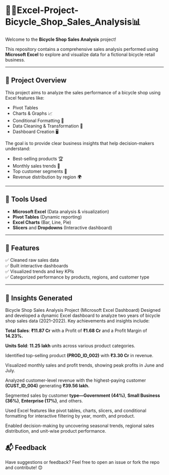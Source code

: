 #  🚴‍♂️Excel-Project-Bicycle_Shop_Sales_Analysis📊

Welcome to the **Bicycle Shop Sales Analysis** project! 

This repository contains a comprehensive sales analysis performed using **Microsoft Excel** to explore and visualize data for a fictional bicycle retail business.

---

## 📁 Project Overview

This project aims to analyze the sales performance of a bicycle shop using Excel features like:
- Pivot Tables
- Charts & Graphs 📈
- Conditional Formatting 🎨
- Data Cleaning & Transformation 🧹
- Dashboard Creation 🖥️

The goal is to provide clear business insights that help decision-makers understand:
- Best-selling products 🏆
- Monthly sales trends 📆
- Top customer segments 👥
- Revenue distribution by region 🌍

---

## 🔧 Tools Used

- **Microsoft Excel** (Data analysis & visualization)
- **Pivot Tables** (Dynamic reporting)
- **Excel Charts** (Bar, Line, Pie)
- **Slicers** and **Dropdowns** (Interactive dashboard)

---

## 📌 Features

✅ Cleaned raw sales data  
✅ Built interactive dashboards  
✅ Visualized trends and key KPIs  
✅ Categorized performance by products, regions, and customer type

---

## 🧠 Insights Generated

Bicycle Shop Sales Analysis Project (Microsoft Excel Dashboard)
Designed and developed a dynamic Excel dashboard to analyze two years of bicycle shop sales data (2021–2022). Key achievements and insights include:

**Total Sales**: **₹11.87 Cr** with a Profit of **₹1.68 Cr** and a Profit Margin of **14.23%.**

**Units Sold**: **11.25 lakh** units across various product categories.

Identified top-selling product **(PROD_ID_002)** with **₹3.30 Cr** in revenue.

Visualized monthly sales and profit trends, showing peak profits in June and July.

Analyzed customer-level revenue with the highest-paying customer **(CUST_ID_004)** generating **₹39.56 lakh.**

Segmented sales by customer **type—Government (44%)**, **Small Business (36%)**, **Enterprise (17%)**, and others.

Used Excel features like pivot tables, charts, slicers, and conditional formatting for interactive filtering by year, month, and product.

Enabled decision-making by uncovering seasonal trends, regional sales distribution, and unit-wise product performance.



## 📬 Feedback

Have suggestions or feedback? Feel free to open an issue or fork the repo and contribute! 😊

